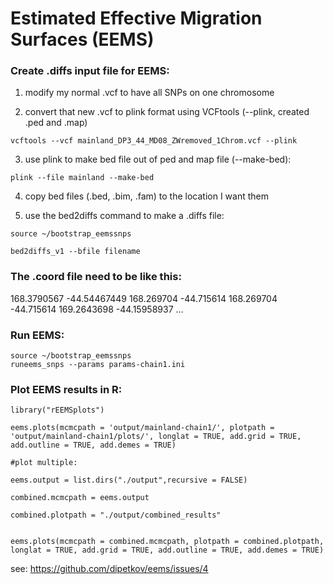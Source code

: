 # Estimated Effective Migration Surfaces (EEMS)

### Create .diffs input file for EEMS:

1. modify my normal .vcf to have all SNPs on one chromosome
	
2. convert that new .vcf to plink format using VCFtools (--plink, created .ped and .map)

```
vcftools --vcf mainland_DP3_44_MD08_ZWremoved_1Chrom.vcf --plink
```

3. use plink to make bed file out of ped and map file (--make-bed):

```
plink --file mainland --make-bed
```

4. copy bed files (.bed, .bim, .fam) to the location I want them 

5. use the bed2diffs command to make a .diffs file:

```
source ~/bootstrap_eemssnps 

bed2diffs_v1 --bfile filename
```

### The .coord file need to be like this:

168.3790567     -44.54467449
168.269704      -44.715614
168.269704      -44.715614
169.2643698     -44.15958937
...

### Run EEMS:

```
source ~/bootstrap_eemssnps 
runeems_snps --params params-chain1.ini 
```

### Plot EEMS results in R:

```{r}
library("rEEMSplots")

eems.plots(mcmcpath = 'output/mainland-chain1/', plotpath = 'output/mainland-chain1/plots/', longlat = TRUE, add.grid = TRUE, add.outline = TRUE, add.demes = TRUE)

#plot multiple:

eems.output = list.dirs("./output",recursive = FALSE)

combined.mcmcpath = eems.output

combined.plotpath = "./output/combined_results"


eems.plots(mcmcpath = combined.mcmcpath, plotpath = combined.plotpath, longlat = TRUE, add.grid = TRUE, add.outline = TRUE, add.demes = TRUE)
```

see: https://github.com/dipetkov/eems/issues/4